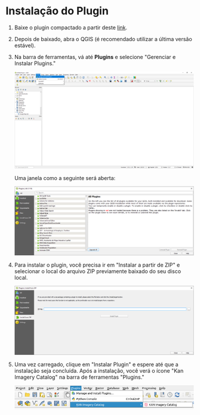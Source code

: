 # Instalação do Plugin
1. Baixe o plugin compactado a partir deste <a href="https://github.com/Kan-T-IT/QGIS-KICa/releases" target="_blank">link</a>.

2. Depois de baixado, abra o QGIS (é recomendado utilizar a última versão estável).
3. Na barra de ferramentas, vá até **Plugins** e selecione "Gerenciar e Instalar Plugins."

   ![Plugin Window](./image/manage_plugins.png)

   Uma janela como a seguinte será aberta:

   ![Plugin Window](./image/plugins.png)

4. Para instalar o plugin, você precisa ir em "Instalar a partir de ZIP" e selecionar o local do arquivo ZIP previamente baixado do seu disco local.

   ![Plugin Window](./image/install_zip.png)

5. Uma vez carregado, clique em "Instalar Plugin" e espere até que a instalação seja concluída. Após a instalação, você verá o ícone "Kan Imagery Catalog" na barra de ferramentas "Plugins."

   ![Plugin Window](./image/installed_plugin.png)
